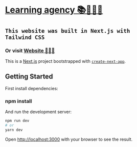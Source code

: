 # [Learning agency 📚👩🏼‍🏫](https://agency-website-binkowskidawid.vercel.app/)

## `This website was built in Next.js with Tailwind CSS`

### Or visit [Website 👨🏻‍💻](https://agency-website-binkowskidawid.vercel.app/)

This is a [Next.js](https://nextjs.org/) project bootstrapped with [`create-next-app`](https://github.com/vercel/next.js/tree/canary/packages/create-next-app).

## Getting Started

First install dependencies:

### npm install

And run the development server:

```bash
npm run dev
# or
yarn dev
```

Open [http://localhost:3000](http://localhost:3000) with your browser to see the result.
